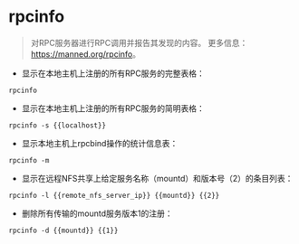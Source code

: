 # rpcinfo

> 对RPC服务器进行RPC调用并报告其发现的内容。
> 更多信息：<https://manned.org/rpcinfo>。

- 显示在本地主机上注册的所有RPC服务的完整表格：

`rpcinfo`

- 显示在本地主机上注册的所有RPC服务的简明表格：

`rpcinfo -s {{localhost}}`

- 显示本地主机上rpcbind操作的统计信息表：

`rpcinfo -m`

- 显示在远程NFS共享上给定服务名称（mountd）和版本号（2）的条目列表：

`rpcinfo -l {{remote_nfs_server_ip}} {{mountd}} {{2}}`

- 删除所有传输的mountd服务版本1的注册：

`rpcinfo -d {{mountd}} {{1}}`